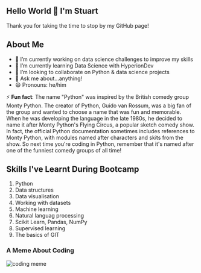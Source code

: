 ## Hello World 👋 I'm Stuart ##
Thank you for taking the time to stop by my GitHub page!

## About Me ##

- 🔭 I’m currently working on data science challenges to improve my skills
- 🌱 I’m currently learning Data Science with HyperionDev
- 👯 I’m looking to collaborate on Python & data science projects
- 💬 Ask me about...anything!
- 😄 Pronouns: he/him


⚡ **Fun fact**: The name "Python" was inspired by the British comedy group Monty Python. The creator of Python, Guido van Rossum, was a big fan of the group and wanted to choose a name that was fun and memorable. When he was developing the language in the late 1980s, he decided to name it after Monty Python's Flying Circus, a popular sketch comedy show. In fact, the official Python documentation sometimes includes references to Monty Python, with modules named after characters and skits from the show. So next time you're coding in Python, remember that it's named after one of the funniest comedy groups of all time!

## Skills I've Learnt During Bootcamp ##
1. Python
2. Data structures
3. Data visualisation
4. Working with datasets
5. Machine learning
6. Natural languag processing
7. Scikit Learn, Pandas, NumPy
8. Supervised learning
9. The basics of GIT

### A Meme About Coding ###
<img align="left" alt="coding meme" src="https://media.giphy.com/media/USV0ym3bVWQJJmNu3N/giphy.gif" />
